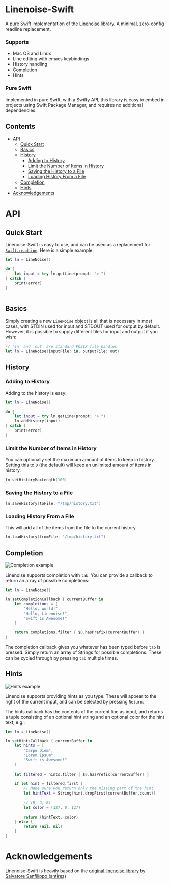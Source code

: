 # Linenoise-Swift

A pure Swift implementation of the [Linenoise](http://github.com/antirez/linenoise) library. A minimal, zero-config readline replacement.

### Supports
* Mac OS and Linux
* Line editing with emacs keybindings
* History handling
* Completion
* Hints

### Pure Swift
Implemented in pure Swift, with a Swifty API, this library is easy to embed in projects using Swift Package Manager, and requires no additional dependencies.

## Contents
- [API](#api)
  * [Quick Start](#quick-start)
  * [Basics](#basics)
  * [History](#history)
    + [Adding to History](#adding-to-history)
    + [Limit the Number of Items in History](#limit-the-number-of-items-in-history)
    + [Saving the History to a File](#saving-the-history-to-a-file)
    + [Loading History From a File](#loading-history-from-a-file)
  * [Completion](#completion)
  * [Hints](#hints)
- [Acknowledgements](#acknowledgements)

# API

## Quick Start
Linenoise-Swift is easy to use, and can be used as a replacement for [`Swift.readLine`](https://developer.apple.com/documentation/swift/1641199-readline). Here is a simple example:

```swift
let ln = LineNoise()

do {
	let input = try ln.getLine(prompt: "> ")
} catch {
	print(error)
}
	
```

## Basics
Simply creating a new `LineNoise` object is all that is necessary in most cases, with STDIN used for input and STDOUT used for output by default. However, it is possible to supply different files for input and output if you wish:

```swift
// 'in' and 'out' are standard POSIX file handles
let ln = LineNoise(inputFile: in, outputFile: out)
```

## History
### Adding to History
Adding to the history is easy:

```swift
let ln = LineNoise()

do {
	let input = try ln.getLine(prompt: "> ")
	ln.addHistory(input)
} catch {
	print(error)
}
```

### Limit the Number of Items in History
You can optionally set the maximum amount of items to keep in history. Setting this to `0` (the default) will keep an unlimited amount of items in history.
```swift
ln.setHistoryMaxLength(100)
```

### Saving the History to a File
```swift
ln.saveHistory(toFile: "/tmp/history.txt")
```

### Loading History From a File
This will add all of the items from the file to the current history
```swift
ln.loadHistory(fromFile: "/tmp/history.txt")
```

## Completion
![Completion example](https://github.com/andybest/linenoise-swift/raw/master/images/completion.gif)

Linenoise supports completion with `tab`. You can provide a callback to return an array of possible completions:

```swift
let ln = LineNoise()

ln.setCompletionCallback { currentBuffer in
    let completions = [
        "Hello, world!",
        "Hello, Linenoise!",
        "Swift is Awesome!"
    ]
    
    return completions.filter { $0.hasPrefix(currentBuffer) }
}
```

The completion callback gives you whatever has been typed before `tab` is pressed. Simply return an array of Strings for possible completions. These can be cycled through by pressing `tab` multiple times.

## Hints
![Hints example](https://github.com/andybest/linenoise-swift/raw/master/images/hints.gif)

Linenoise supports providing hints as you type. These will appear to the right of the current input, and can be selected by pressing `Return`.

The hints callback has the contents of the current line as input, and returns a tuple consisting of an optional hint string and an optional color for the hint text, e.g.:

```swift
let ln = LineNoise()

ln.setHintsCallback { currentBuffer in
    let hints = [
        "Carpe Diem",
        "Lorem Ipsum",
        "Swift is Awesome!"
    ]
    
    let filtered = hints.filter { $0.hasPrefix(currentBuffer) }
    
    if let hint = filtered.first {
        // Make sure you return only the missing part of the hint
        let hintText = String(hint.dropFirst(currentBuffer.count))
        
        // (R, G, B)
        let color = (127, 0, 127)
        
        return (hintText, color)
    } else {
        return (nil, nil)
    }
}

```

# Acknowledgements
Linenoise-Swift is heavily based on the [original linenoise library](http://github.com/antirez/linenoise) by [Salvatore Sanfilippo (antirez)](http://github.com/antirez)
